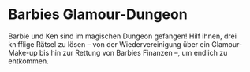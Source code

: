 # Barbies Glamour-Dungeon

Barbie und Ken sind im magischen Dungeon gefangen! Hilf ihnen, drei knifflige Rätsel zu lösen – von der Wiedervereinigung über ein Glamour-Make-up bis hin zur Rettung von Barbies Finanzen –, um endlich zu entkommen.